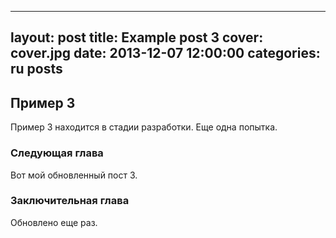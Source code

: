  ---
layout: post title: Example post 3 cover: cover.jpg date: 2013-12-07 12:00:00 categories: ru posts
---

## Пример 3

Пример 3 находится в стадии разработки. Еще одна попытка. 

### Следующая глава

Вот мой обновленный пост 3.

### Заключительная глава

Обновлено еще раз.


